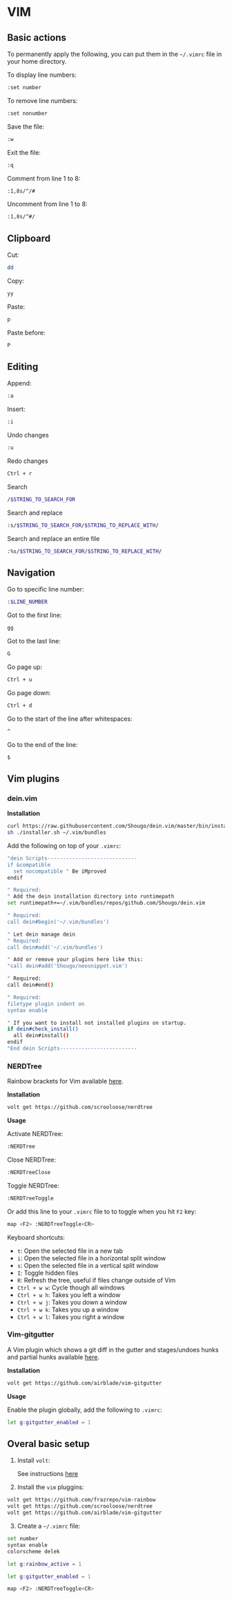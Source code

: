 # VIM

## Basic actions

To permanently apply the following, you can put them in the `~/.vimrc` file in your home directory.

To display line numbers:

```bash
:set number
```

To remove line numbers:

```bash
:set nonumber
```

Save the file:

```bash
:w
```

Exit the file:

```bash
:q
```

Comment from line 1 to 8:

```bash
:1,8s/^/#
```

Uncomment from line 1 to 8:

```bash
:1,8s/^#/
```

## Clipboard

Cut:

```bash
dd
```

Copy:

```bash
yy
```

Paste:

```bash
p
```

Paste before:

```bash
P
```

## Editing

Append:

```bash
:a
```

Insert:

```bash
:i
```

Undo changes

```bash
:u
```

Redo changes

```bash
Ctrl + r
```

Search

```bash
/$STRING_TO_SEARCH_FOR
```

Search and replace

```bash
:s/$STRING_TO_SEARCH_FOR/$STRING_TO_REPLACE_WITH/
```

Search and replace an entire file

```bash
:%s/$STRING_TO_SEARCH_FOR/$STRING_TO_REPLACE_WITH/
```

## Navigation

Go to specific line number:

```bash
:$LINE_NUMBER
```

Got to the first line:

```bash
gg
```

Got to the last line:

```bash
G
```

Go page up:

```bash
Ctrl + u
```

Go page down:

```bash
Ctrl + d
```

Go to the start of the line after whitespaces:

```bash
^
```

Go to the end of the line:

```bash
$
```

## Vim plugins

### dein.vim

**Installation**

```bash
curl https://raw.githubusercontent.com/Shougo/dein.vim/master/bin/installer.sh > installer.sh
sh ./installer.sh ~/.vim/bundles
```

Add the following on top of your `.vimrc`:

```bash
"dein Scripts-----------------------------
if &compatible
  set nocompatible " Be iMproved
endif

" Required:
" Add the dein installation directory into runtimepath
set runtimepath+=~/.vim/bundles/repos/github.com/Shougo/dein.vim

" Required:
call dein#begin('~/.vim/bundles')

" Let dein manage dein
" Required:
call dein#add('~/.vim/bundles')

" Add or remove your plugins here like this:
"call dein#add('Shougo/neosnippet.vim')

" Required:
call dein#end()

" Required:
filetype plugin indent on
syntax enable

" If you want to install not installed plugins on startup.
if dein#check_install()
  all dein#install()
endif
"End dein Scripts-------------------------
```

### NERDTree

Rainbow brackets for Vim available [here](https://github.com/scrooloose/nerdtree).

**Installation**

```bash
volt get https://github.com/scrooloose/nerdtree
```

**Usage**

Activate NERDTree:

```bash
:NERDTree 
```

Close NERDTree:

```bash
:NERDTreeClose 
```

Toggle NERDTree:

```bash
:NERDTreeToggle
```

Or add this line to your `.vimrc` file to to toggle when you hit `F2` key:

```bash
map <F2> :NERDTreeToggle<CR>
```

Keyboard shortcuts:

- `t`: Open the selected file in a new tab
- `i`: Open the selected file in a horizontal split window
- `s`: Open the selected file in a vertical split window
- `I`: Toggle hidden files
- `R`: Refresh the tree, useful if files change outside of Vim
- `Ctrl + w w`: Cycle though all windows
- `Ctrl + w h`: Takes you left a window
- `Ctrl + w j`: Takes you down a window
- `Ctrl + w k`: Takes you up a window
- `Ctrl + w l`: Takes you right a window

### Vim-gitgutter

A Vim plugin which shows a git diff in the gutter and stages/undoes hunks and partial hunks available [here](https://github.com/airblade/vim-gitgutter).

**Installation**

```bash
volt get https://github.com/airblade/vim-gitgutter
```

**Usage**

Enable the plugin globally, add the following to `.vimrc`:

```bash
let g:gitgutter_enabled = 1
```

## Overal basic setup

1. Install `volt`:

    See instructions [here](#volt)

2. Install the `vim` pluggins:

```bash
volt get https://github.com/frazrepo/vim-rainbow
volt get https://github.com/scrooloose/nerdtree
volt get https://github.com/airblade/vim-gitgutter
```

3. Create a `~/.vimrc` file:

```bash
set number
syntax enable
colorscheme delek

let g:rainbow_active = 1

let g:gitgutter_enabled = 1

map <F2> :NERDTreeToggle<CR>
```
